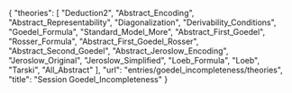 {
    "theories": [
        "Deduction2",
        "Abstract_Encoding",
        "Abstract_Representability",
        "Diagonalization",
        "Derivability_Conditions",
        "Goedel_Formula",
        "Standard_Model_More",
        "Abstract_First_Goedel",
        "Rosser_Formula",
        "Abstract_First_Goedel_Rosser",
        "Abstract_Second_Goedel",
        "Abstract_Jeroslow_Encoding",
        "Jeroslow_Original",
        "Jeroslow_Simplified",
        "Loeb_Formula",
        "Loeb",
        "Tarski",
        "All_Abstract"
    ],
    "url": "entries/goedel_incompleteness/theories",
    "title": "Session Goedel_Incompleteness"
}